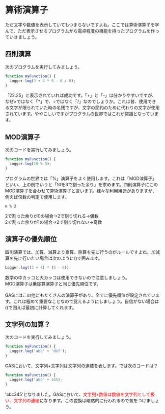 # 算術演算子
ただ文字や数値を表示していてもつまらないですよね。ここでは算術演算子を学んで、ただ表示させるプログラムから電卓程度の機能を持ったプログラムを作っていきましょう。
## 四則演算
次のプログラムを実行してみましょう。
```js
function myFunction() {
  Logger.log(3 + 4 * 5 - 6 / 8);
}
```
「22.25」と表示されていれば成功です。「+」と「-」は分かりやすいですが、なぜ×ではなく「*」で、÷ではなく「/」なのでしょうか。これは昔、使用できる文字が限られていた時の名残ですが、文字の節約のために代わりの文字が使用されています。ややこしいですがプログラムの世界ではこれが常識となっています。

## MOD演算子
次のコードを実行してみましょう。
```js
function myFunction() {
  Logger.log(10 % 3);
}
```
プログラムの世界では「%」演算子をよく使用します。これは「MOD演算子」といい、上の例でいうと「10を3で割った余り」を求めます。四則演算子にこのMOD演算子を合わせて算術演算子と言います。様々な利用用途がありますが、例えば倍数の判定で使用します。
```
n % 2
```
2で割った余りが0の場合→2で割り切れる→偶数  
2で割った余りが1の場合→2で割り切れない→奇数

## 演算子の優先順位
四則演算では、加算、減算より乗算、除算を先に行うのがルールですよね。加減算を先に行いたい場合は次のように()で囲みます。
```js
Logger.log((3 + 4) * (5 - 6));
```
数学の中カッコと大カッコは使用できないので注意しましょう。  
MOD演算子は乗除算演算子と同じ優先順位です。
<br><br>
GASにはこの他にもたくさんの演算子があり、全てに優先順位が設定されています。これは極めて重要なことなので覚えるようにしましょう。自信がない場合は()で囲えば最初に計算してくれます。

## 文字列の加算？
次のコードを実行してみましょう。
```js
function myFunction() {
  Logger.log('abc' + 'def');
}
```
GASにおいて、文字列+文字列は文字列の連結を表します。では次のコードは？
```js
function myFunction() {
  Logger.log('abc' + 345);
}
```
'abc345'となりました。GASにおいて、<span style="color: red;">文字列+数値は数値を文字列として扱い、文字列の連結</span>になります。この変換は暗黙的に行われるので気をつけましょう。